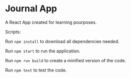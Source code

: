 # Journal App

A React App created for learning pourposes.

Scripts:

Run `npm install` to download all dependencies needed.

Run `npm start` to run the application.

Run `npm run build` to create a minified version of the code.

Run `npm test` to test the code.

